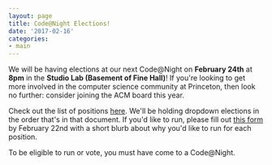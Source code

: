 ```yaml
---
layout: page
title: Code@Night Elections!
date: '2017-02-16'
categories:
- main
---
```

We will be having elections at our next Code@Night on **February 24th** at **8pm** in the **Studio Lab (Basement of Fine Hall)**! If you're looking to get more involved in the computer science community at Princeton, then look no further: consider joining the ACM board this year.

Check out the list of positions [here](https://drive.google.com/file/u/2/d/0B0lmaMX2XoULdU9vNWEyZE9CeGM/view?usp=sharing&mc_cid=8de7306433&mc_eid=36b14276ee). We'll be holding dropdown elections in the order that's in that document. If you'd like to run, please fill out [this form](https://docs.google.com/a/princeton.edu/forms/d/e/1FAIpQLSc_U31-ML8_sc9DeNJO_6R_zHTNud_ohewcB-NJdBxLbMB4Xw/viewform?mc_cid=8de7306433&mc_eid=36b14276ee) by February 22nd with a short blurb about why you'd like to run for each position.

To be eligible to run or vote, you must have come to a Code@Night.
